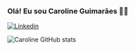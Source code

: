 ### Olá! Eu sou Caroline Guimarães 🙋🏻

[![Linkedin](https://img.shields.io/badge/LinkedIn-0077B5?style=for-the-badge&logo=linkedin&logoColor=white)](https://www.linkedin.com/in/carolineguimaraesdossantos/)

![Caroline GitHub stats](https://github-readme-stats.vercel.app/api?username=CarolGuimaraess&=true&theme=radical)
